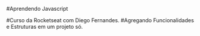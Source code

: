 #Aprendendo Javascript 

#Curso da Rocketseat com Diego Fernandes.
#Agregando Funcionalidades e Estruturas em um projeto só.
